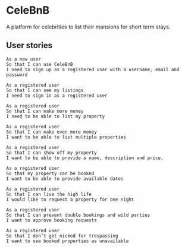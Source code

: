 # CeleBnB

A platform for celebrities to list their mansions for short term stays.

## User stories

```
As a new user
So that I can use CeleBnB
I need to sign up as a registered user with a username, email and password
```

```
As a registered user
So that I can see my listings
I need to sign in as a registered user
```

```
As a registered user 
So that I can make more money 
I need to be able to list my property 
```

```
As a registered user 
So that I can make even more money 
I want to be able to list multiple properties
```

```
As a registered user
So that I can show off my property
I want to be able to provide a name, description and price.
```

```
As a registered user
So that my property can be booked
I want to be able to provide available dates
```

```
As a registered user
So that I can live the high life
I would like to request a property for one night
```

```
As a registered user
So that I can prevent double bookings and wild parties
I want to approve booking requests
```

```
As a registered user
So that I don’t get nicked for trespassing 
I want to see booked properties as unavailable
```

